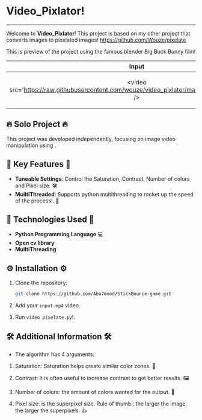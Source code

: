 # Video_Pixlator!
--------------------------
Welcome to **Video_Pixlator**! This project is based on my other project that converts images to pixelated images!
https://github.com/Wouze/pixelate

This is preview of the project using the famous blender Big Buck Bunny film!

Input | Results 
:-: | :-:
<video src='https://raw.githubusercontent.com/wouze/video_pixlator/main/input.mp4'width=180  /> | <video src='https://raw.githubusercontent.com/wouze/video_pixlator/main/video.mp4' width=180 />

## 🔥 Solo Project 🔥
This project was developed independently, focusing on image video manipulation using .


## 🌟 Key Features 🌟

- **Tuneable Settings**: Control the Saturation, Contrast, Number of colors and Pixel size. 🛠️
- **MuiltiThreaded**: Supports python multithreading to rocket up the speed of the process!. 🚀


## 🔧 Technologies Used 🔧

- **Python Programming Language** 💻
- **Open cv library** 
- **MuiltiThreading** 

## ⚙️ Installation ⚙️

1. Clone the repository:

   ```bash
   git clone https://github.com/Abo7mood/StickBounce-game.git
   ```
2. Add your ```input.mp4``` video.
3. Run ```video pixelate.py```!.

## 🛠️ Additional Information 🛠️

- The algorithm has 4 arguments:

1.  Saturation: Saturation helps create similar color zones. 🌈
  
2.  Contrast: It is often useful to increase contrast to get better results. 🖼️
  
3.  Number of colors: the amount of colors wanted for the output. 🎨
  
4.  Pixel size: is the superpixel size. Rule of thumb : the larger the image, the larger the superpixels. 👍
